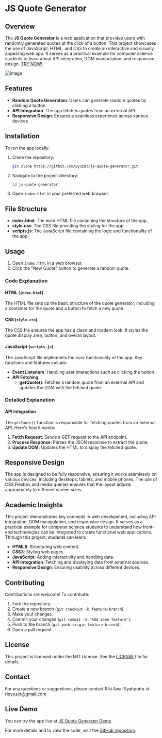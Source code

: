 # JS Quote Generator

## Overview

The **JS Quote Generator** is a web application that provides users with randomly generated quotes at the click of a button. This project showcases the use of JavaScript, HTML, and CSS to create an interactive and visually appealing web app. It serves as a practical example for computer science students to learn about API integration, DOM manipulation, and responsive design.
[TRY NOW!](https://qyuzet.github.io/js-quote-generator/)


![image](https://github.com/Qyuzet/js-quote-generator/assets/93258081/b41aa854-8222-41e9-b1db-4642dae015ef)

## Features

- **Random Quote Generation**: Users can generate random quotes by clicking a button.
- **API Integration**: The app fetches quotes from an external API.
- **Responsive Design**: Ensures a seamless experience across various devices.

## Installation

To run the app locally:

1. Clone the repository:
    ```bash
    git clone https://github.com/Qyuzet/js-quote-generator.git
    ```
2. Navigate to the project directory:
    ```bash
    cd js-quote-generator
    ```
3. Open `index.html` in your preferred web browser.

## File Structure

- **index.html**: The main HTML file containing the structure of the app.
- **style.css**: The CSS file providing the styling for the app.
- **scripts.js**: The JavaScript file containing the logic and functionality of the app.

## Usage

1. Open `index.html` in a web browser.
2. Click the "New Quote" button to generate a random quote.

### Code Explanation

#### HTML (`index.html`)

The HTML file sets up the basic structure of the quote generator, including a container for the quote and a button to fetch a new quote.

#### CSS (`style.css`)

The CSS file ensures the app has a clean and modern look. It styles the quote display area, button, and overall layout.

#### JavaScript (`scripts.js`)

The JavaScript file implements the core functionality of the app. Key functions and features include:

- **Event Listeners**: Handling user interactions such as clicking the button.
- **API Fetching**:
  - **getQuote()**: Fetches a random quote from an external API and updates the DOM with the fetched quote.

### Detailed Explanation

#### API Integration
The `getQuote()` function is responsible for fetching quotes from an external API. Here's how it works:

1. **Fetch Request**: Sends a GET request to the API endpoint.
2. **Process Response**: Parses the JSON response to extract the quote.
3. **Update DOM**: Updates the HTML to display the fetched quote.

## Responsive Design

The app is designed to be fully responsive, ensuring it works seamlessly on various devices, including desktops, tablets, and mobile phones. The use of CSS Flexbox and media queries ensures that the layout adjusts appropriately to different screen sizes.

## Academic Insights

This project demonstrates key concepts in web development, including API integration, DOM manipulation, and responsive design. It serves as a practical example for computer science students to understand how front-end technologies can be integrated to create functional web applications. Through this project, students can learn:

- **HTML5**: Structuring web content.
- **CSS3**: Styling web pages.
- **JavaScript**: Adding interactivity and handling data.
- **API Integration**: Fetching and displaying data from external sources.
- **Responsive Design**: Ensuring usability across different devices.

## Contributing

Contributions are welcome! To contribute:

1. Fork the repository.
2. Create a new branch (`git checkout -b feature-branch`).
3. Make your changes.
4. Commit your changes (`git commit -m 'Add some feature'`).
5. Push to the branch (`git push origin feature-branch`).
6. Open a pull request.

## License

This project is licensed under the MIT License. See the [LICENSE](https://github.com/Qyuzet/js-quote-generator/blob/main/LICENSE) file for details.

## Contact

For any questions or suggestions, please contact Riki Awal Syahputra at [riqyuzet@gmail.com](mailto:riqyuzet@gmail.com).

## Live Demo

You can try the app live at [JS Quote Generator Demo](https://qyuzet.github.io/js-quote-generator/).

For more details and to view the code, visit the [GitHub repository](https://github.com/Qyuzet/js-quote-generator).
